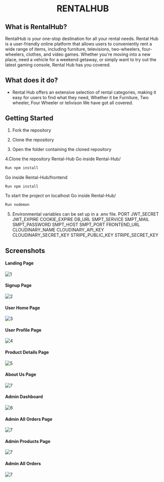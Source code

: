<div align="center">
  <h1>RENTALHUB</h1>
</div>

## What is RentalHub?

RentalHub is your one-stop destination for all your rental needs. Rental Hub is a user-friendly online platform that allows users to conveniently rent a wide range of items, including furniture, televisions, two-wheelers, four-wheelers, clothes, and video games. Whether you're moving into a new place, need a vehicle for a weekend getaway, or simply want to try out the latest gaming console, Rental Hub has you covered.


## What does it do?

<ul>

<li>
Rental Hub offers an extensive selection of rental categories, making it easy for users to find what they need, Whether it be Furniture, Two wheeler, Four Wheeler or telivison We have got all covered.

</ul>

## Getting Started

1. Fork the repository
2. Clone the repository



3. Open the folder containing the cloned repository

4.Clone the repository Rental-Hub
Go inside Rental-Hub/

```sh
Run npm install 
```

Go inside Rental-Hub/frontend

```sh
Run npm install
```

To start the project on localhost Go inside Rental-Hub/

```sh
Run nodemon
```


5. Environmental variables can be set up in a .env file. 
   PORT JWT_SECRET JWT_EXPIRE COOKIE_EXPIRE DB_URL SMPT_SERVICE SMPT_MAIL SMPT_PASSWORD SMPT_HOST SMPT_PORT FRONTEND_URL CLOUDINARY_NAME CLOUDINARY_API_KEY CLOUDINARY_SECRET_KEY 
   STRIPE_PUBLIC_KEY STRIPE_SECRET_KEY



## Screenshots

#### Landing Page

![1](https://github.com/vinayakg04/Rental-Hub/blob/main/frontend/src/Images/4011.PNG)

#### Signup Page

![2](https://github.com/vinayakg04/Rental-Hub/blob/main/frontend/src/Images/4016.PNG)

#### User Home Page

![3](https://github.com/vinayakg04/Rental-Hub/blob/main/frontend/src/Images/4027.PNG)

#### User Profile Page

![4](https://github.com/vinayakg04/Rental-Hub/blob/main/frontend/src/Images/4017.PNG)

#### Product Details Page

![5](https://github.com/vinayakg04/Rental-Hub/blob/main/frontend/src/Images/4019.PNG)

#### About Us Page

![7](https://github.com/vinayakg04/Rental-Hub/blob/main/frontend/src/Images/4018.PNG)

#### Admin Dashboard

![6](https://github.com/vinayakg04/Rental-Hub/blob/main/frontend/src/Images/4023.PNG)

#### Admin All Orders Page

![7](https://github.com/vinayakg04/Rental-Hub/blob/main/frontend/src/Images/4025.PNG)

#### Admin Products Page

![7](https://github.com/vinayakg04/Rental-Hub/blob/main/frontend/src/Images/4026.PNG)

#### Admin All Orders

![7](https://github.com/vinayakg04/Rental-Hub/blob/main/frontend/src/Images/4025.PNG)






